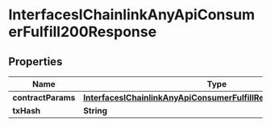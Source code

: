 

# InterfacesIChainlinkAnyApiConsumerFulfill200Response

## Properties

Name | Type | Description | Notes
------------ | ------------- | ------------- | -------------
**contractParams** | [**InterfacesIChainlinkAnyApiConsumerFulfillRequestContractParams**](InterfacesIChainlinkAnyApiConsumerFulfillRequestContractParams.md) |  | 
**txHash** | **String** |  | 





